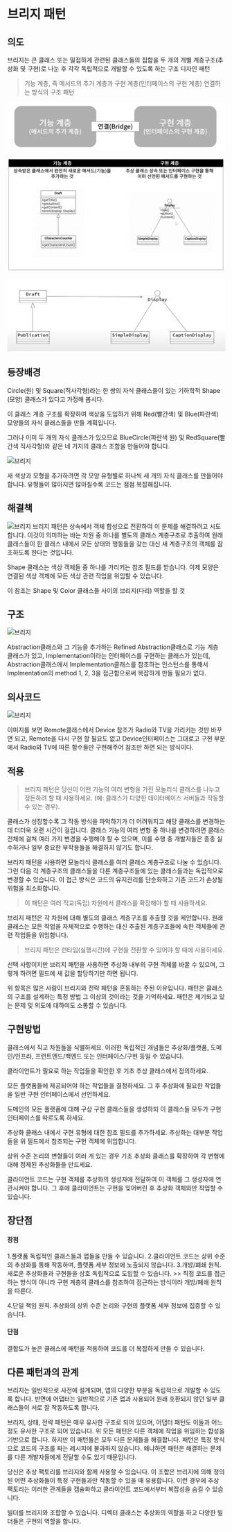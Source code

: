# 브리지 패턴
## 의도
브리지는 큰 클래스 또는 밀접하게 관련된 클래스들의 집합을 두 개의 개별 계층구조​(추상화 및 구현)​로 나눈 후 각각 독립적으로 개발할 수 있도록 하는 구조 디자인 패턴
> 기능 계층, 즉 메서드의 추가 계층과 구현 계층(인터페이스의 구현 계층) 연결하는 방식의 구조 패턴

![브리지](https://github.com/ibcylon/DesignPatternStudy/blob/duhyeuk-4week/Structual-Patterns/%E1%84%89%E1%85%B3%E1%84%8F%E1%85%B3%E1%84%85%E1%85%B5%E1%86%AB%E1%84%89%E1%85%A3%E1%86%BA%202024-03-30%20%E1%84%8B%E1%85%A9%E1%84%92%E1%85%AE%2012.42.49.png?raw=true)

![브리지](https://github.com/ibcylon/DesignPatternStudy/blob/duhyeuk-4week/Structual-Patterns/%E1%84%89%E1%85%B3%E1%84%8F%E1%85%B3%E1%84%85%E1%85%B5%E1%86%AB%E1%84%89%E1%85%A3%E1%86%BA%202024-03-30%20%E1%84%8B%E1%85%A9%E1%84%92%E1%85%AE%2012.44.33.png?raw=true)

![브리지](https://github.com/ibcylon/DesignPatternStudy/blob/duhyeuk-4week/Structual-Patterns/%E1%84%89%E1%85%B3%E1%84%8F%E1%85%B3%E1%84%85%E1%85%B5%E1%86%AB%E1%84%89%E1%85%A3%E1%86%BA%202024-03-30%20%E1%84%8B%E1%85%A9%E1%84%92%E1%85%AE%208.52.26.png?raw=true)

## 등장배경
Circle​(원) 및 Square​(직사각형)​라는 한 쌍의 자식 클래스들이 있는 기하학적 Shape​(모양) 클래스가 있다고 가정해 봅시다. 

이 클래스 계층 구조를 확장하여 색상을 도입하기 위해 Red​(빨간색) 및 Blue​(파란색) 모양들의 자식 클래스들을 만들 계획입니다.

그러나 이미 두 개의 자식 클래스가 있으므로 Blue­Circle​(파란색 원) 및 Red­Square​(빨간색 직사각형)​와 같은 네 가지의 클래스 조합을 만들어야 합니다.

![브리지](https://refactoring.guru/images/patterns/diagrams/bridge/problem-ko-2x.png)

새 색상과 모형을 추가하려면 각 모양 유형별로 하나씩 세 개의 자식 클래스를 만들어야 합니다. 유형들이 많아지면 많아질수록 코드는 점점 복잡해집니다.


## 해결책 
![브리지](https://refactoring.guru/images/patterns/diagrams/bridge/solution-ko-2x.png)
브리지 패턴은 상속에서 객체 합성으로 전환하여 이 문제를 해결하려고 시도합니다. 
이것이 의미하는 바는 차원 중 하나를 별도의 클래스 계층구조로 추출하여 원래 클래스들이 한 클래스 내에서 모든 상태와 행동들을 갖는 대신 새 계층구조의 객체를 참조하도록 한다는 것입니다.

Shape 클래스는 색상 객체들 중 하나를 가리키는 참조 필드를 받습니다. 이제 모양은 연결된 색상 객체에 모든 색상 관련 작업을 위임할 수 있습니다. 

이 참조는 Shape 및 Color 클래스들 사이의 브리지​(다리) 역할을 할 것


## 구조
![브리지](https://refactoring.guru/images/patterns/diagrams/bridge/structure-ko-2x.png)

Abstraction클래스와 그 기능을 추가하는 Refined Abstraction클래스로 기능 계층 클래스가 있고, Implementation이라는 인터페이스를 구현하는 클래스가 있는데, Abstraction클래스에서 Implementation클래스를 참조하는 인스턴스를 통해서 Implmentation의 method 1, 2, 3을 접근함으로써 복잡하게 만들 필요가 없다.

## 의사코드
![브리지](https://refactoring.guru/images/patterns/diagrams/bridge/example-ko-2x.png)

이미지를 보면 Remote클래스에서 Device 참조가 Radio와 TV을 가리키는 것만 바꾸면 되고, Remote을 다시 구현 할 필요도 없고 Device인터페이스는 그대로고 구현 부분에서 Radio와 TV에 따른 함수들만 구현해주어 참조만 하면 되는 방식이다.

## 적용 
>브리지 패턴은 당신이 어떤 기능의 여러 변형을 가진 모놀리식 클래스를 나누고 정돈하려 할 때 사용하세요. (예: 클래스가 다양한 데이터베이스 서버들과 작동할 수 있는 경우).

클래스가 성장할수록 그 작동 방식을 파악하기가 더 어려워지고 해당 클래스를 변경하는 데 더더욱 오랜 시간이 걸립니다. 클래스 기능의 여러 변형 중 하나를 변경하려면 클래스 전체에 걸쳐 여러 가지 변경을 수행해야 할 수 있으며, 이를 수행 중 개발자들은 종종 실수하거나 일부 중요한 부작용들을 해결하지 않기도 합니다.

브리지 패턴을 사용하면 모놀리식 클래스를 여러 클래스 계층구조로 나눌 수 있습니다. 그런 다음 각 계층구조의 클래스들을 다른 계층구조들에 있는 클래스들과는 독립적으로 변경할 수 있습니다. 이 접근 방식은 코드의 유지관리를 단순화하고 기존 코드가 손상될 위험을 최소화합니다.

 >이 패턴은 여러 직교​(독립) 차원에서 클래스를 확장해야 할 때 사용하세요.

 브리지 패턴은 각 차원에 대해 별도의 클래스 계층구조를 추출할 것을 제안합니다. 원래 클래스는 모든 작업을 자체적으로 수행하는 대신 추출된 계층구조들에 속한 객체들에 관련 작업들을 위임합니다.

 >브리지 패턴은 런타임​(실행시간)​에 구현을 전환할 수 있어야 할 때에 사용하세요.

 선택 사항이지만 브리지 패턴을 사용하면 추상화 내부의 구현 객체를 바꿀 수 있으며, 그렇게 하려면 필드에 새 값을 할당하기만 하면 됩니다.

위 항목은 많은 사람이 브리지와 전략 패턴을 혼동하는 주된 이유입니다. 패턴은 클래스의 구조를 설계하는 특정 방법 그 이상의 것이라는 것을 기억하세요. 패턴은 제기되고 있는 문제 및 의도에 대하여도 소통할 수 있습니다.


## 구현방법 
클래스에서 직교 차원들을 식별하세요. 이러한 독립적인 개념들은 추상화/플랫폼, 도메인/인프라, 프런트엔드/백엔드 또는 인터페이스/구현 등일 수 있습니다.

클라이언트가 필요로 하는 작업들을 확인한 후 기초 추상 클래스에서 정의하세요.

모든 플랫폼들에 제공되어야 하는 작업들을 결정하세요. 그 후 추상화에 필요한 작업들을 일반 구현 인터페이스에서 선언하세요.

도메인의 모든 플랫폼에 대해 구상 구현 클래스들을 생성하되 이 클래스들 모두가 구현 인터페이스를 따르도록 하세요.

추상화 클래스 내에서 구현 유형에 대한 참조 필드를 추가하세요. 추상화는 대부분 작업들을 위 필드에서 참조되는 구현 객체에 위임합니다.

상위 수준 논리의 변형들이 여러 개 있는 경우 기초 추상화 클래스를 확장하여 각 변형에 대해 정제된 추상화들을 만드세요.

클라이언트 코드는 구현 객체를 추상화의 생성자에 전달하여 이 객체를 그 생성자에 연관시켜야 합니다. 그 후에 클라이언트는 구현을 잊어버린 후 추상화 객체와만 작업할 수 있습니다.


## 장단점 

#### 장점
1.플랫폼 독립적인 클래스들과 앱들을 만들 수 있습니다.
2.클라이언트 코드는 상위 수준의 추상화를 통해 작동하며, 플랫폼 세부 정보에 노출되지 않습니다.
3.개방/폐쇄 원칙. 새로운 추상화들과 구현들을 상호 독립적으로 도입할 수 있습니다. >> 직접 코드를 접근하는 방식이 아니라 구현 계층의 클래스를 참조하여 접근하는 방식이라 개방/폐쇄 원칙을 따른다.

4.단일 책임 원칙. 추상화의 상위 수준 논리와 구현의 플랫폼 세부 정보에 집중할 수 있습니다.


 #### 단점 
 결합도가 높은 클래스에 패턴을 적용하여 코드를 더 복잡하게 만들 수 있습니다.


## 다른 패턴과의 관계 
브리지는 일반적으로 사전에 설계되며, 앱의 다양한 부분을 독립적으로 개발할 수 있도록 합니다. 반면에 어댑터는 일반적으로 기존 앱과 사용되어 원래 호환되지 않던 일부 클래스들이 서로 잘 작동하도록 합니다.

브리지, 상태, 전략 패턴은 매우 유사한 구조로 되어 있으며, 어댑터 패턴도 이들과 어느 정도 유사한 구조로 되어 있습니다. 위 모든 패턴은 다른 객체에 작업을 위임하는 합성을 기반으로 합니다. 하지만 이 패턴들은 모두 다른 문제들을 해결합니다. 패턴은 특정 방식으로 코드의 구조를 짜는 레시피에 불과하지 않습니다. 왜냐하면 패턴은 해결하는 문제를 다른 개발자들에게 전달할 수도 있기 때문입니다.

당신은 추상 팩토리를 브리지와 함께 사용할 수 있습니다. 이 조합은 브리지에 의해 정의된 어떤 추상화들이 특정 구현들과만 작동할 수 있을 때 유용합니다. 이런 경우에 추상 팩토리는 이러한 관계들을 캡슐화하고 클라이언트 코드에서부터 복잡성을 숨길 수 있습니다.

빌더를 브리지와 조합할 수 있습니다. 디렉터 클래스는 추상화의 역할을 하고 다양한 빌더들은 구현의 역할을 합니다.
